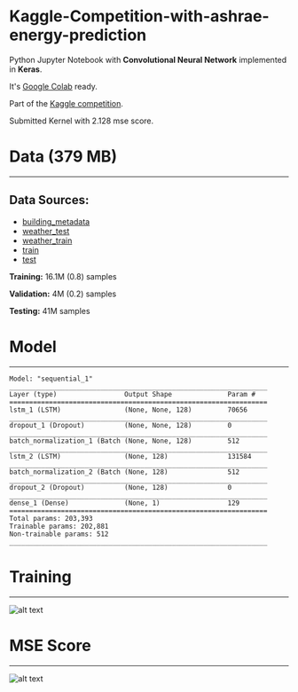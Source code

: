 # Kaggle-Competition-with-ashrae-energy-prediction


Python Jupyter Notebook with **Convolutional Neural Network** implemented in **Keras**. 

It's [Google Colab] ready.

Part of the [Kaggle competition].

Submitted Kernel with 2.128 mse score.

# Data (379 MB)
****
## Data Sources: 
* [building_metadata]
* [weather_test] 
* [weather_train] 
* [train] 
 * [test]
 
**Training:** 16.1M (0.8) samples

**Validation:** 4M (0.2) samples

**Testing:** 41M samples


# Model
*****
```
Model: "sequential_1"
_________________________________________________________________
Layer (type)                 Output Shape              Param #   
=================================================================
lstm_1 (LSTM)                (None, None, 128)         70656     
_________________________________________________________________
dropout_1 (Dropout)          (None, None, 128)         0         
_________________________________________________________________
batch_normalization_1 (Batch (None, None, 128)         512       
_________________________________________________________________
lstm_2 (LSTM)                (None, 128)               131584    
_________________________________________________________________
batch_normalization_2 (Batch (None, 128)               512       
_________________________________________________________________
dropout_2 (Dropout)          (None, 128)               0         
_________________________________________________________________
dense_1 (Dense)              (None, 1)                 129       
=================================================================
Total params: 203,393
Trainable params: 202,881
Non-trainable params: 512
_________________________________________________________________
```



# Training
*****
![alt text](https://imgur.com/GeydLj4.png)

# MSE Score
****
![alt text](https://i.imgur.com/B6vPMGR.png)






[building_metadata]: <https://www.kaggle.com/c/ashrae-energy-prediction/download/oFn989xw1CkkukIrkW7y%2Fversions%2FL8dMWiDsow7DMdQzNLHL%2Ffiles%2Fbuilding_metadata.csv>
[weather_test]: <https://www.kaggle.com/c/ashrae-energy-prediction/download/oFn989xw1CkkukIrkW7y%2Fversions%2FL8dMWiDsow7DMdQzNLHL%2Ffiles%2Fweather_test.csv>
[weather_train]: <https://www.kaggle.com/c/ashrae-energy-prediction/download/oFn989xw1CkkukIrkW7y%2Fversions%2FL8dMWiDsow7DMdQzNLHL%2Ffiles%2Fweather_train.csv>
[train]:<https://www.kaggle.com/c/ashrae-energy-prediction/download/oFn989xw1CkkukIrkW7y%2Fversions%2FL8dMWiDsow7DMdQzNLHL%2Ffiles%2Ftrain.csv>
[test]:<https://www.kaggle.com/c/ashrae-energy-prediction/download/oFn989xw1CkkukIrkW7y%2Fversions%2FL8dMWiDsow7DMdQzNLHL%2Ffiles%2Ftest.csv>
[Google Colab]: <https://colab.research.google.com/>
[Kaggle competition]: <https://www.kaggle.com/c/ashrae-energy-prediction>
